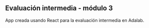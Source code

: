 ## Evaluación intermedia - módulo 3

App creada usando React para la evaluación intermedia en Adalab.

